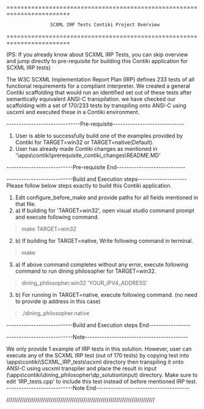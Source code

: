 ========================================================================
   
                    SCXML IRP Tests Contiki Project Overview
    
========================================================================

(PS: If you already know about SCXML IRP Tests, you can skip overview and jump directly to pre-requisite for building this Contiki application for SCXML IRP tests)

The W3C SCXML Implementation Report Plan (IRP) defines 233 tests of all functional requirements for a compliant interpreter. We created a general Contiki scaffolding that would run an identified set out of these tests after semantically equivalent ANSI-C transpilation. we have checked our scaffolding with a set of 170/233 tests by transpiling onto ANSI-C using uscxml and executed these in a Contiki environment.

------------------------------Pre-requisite-----------------------------
1) User is able to successfully build one of the examples provided by Contiki for TARGET=win32 or TARGET=native(Default).
2) User has already made Contiki changes as mentioned in '\apps\contiki\prerequisite_contiki_changes\README.MD'

---------------------------Pre-requisite End----------------------------


---------------------------Build and Execution steps--------------------
Please follow below steps exactly to build this Contiki application.

1) Edit configure_before_make and provide paths for all fields mentioned in that file. 
2) a) If building for 'TARGET=win32', open visual studio command prompt and execute following command. 
> make TARGET=win32
2) b) If building for TARGET=native, Write following command in terminal.
>make
3) a) If above command completes without any error, execute following command to run dining philosopher for TARGET=win32.
> dining_philosopher.win32 'YOUR_IPV4_ADDRESS'
3) b) For running in TARGET=native, execute following command. (no need to provide ip address in this case) 
>./dining_philosopher.native

---------------------------Build and Execution steps End-----------------


---------------------------Note------------------------------------------

We only provide 1 example of IRP tests in this solution. However, user can execute any of the SCXML IRP test (out of 170 tests) by copying test into \apps\contiki\SCXML_IRP_tests\scxml directory then transpiling it onto ANSI-C using uscxml transpiler and place the result in input (\apps\contiki\dining_philosopher\dp_solution\input) directory. 
Make sure to edit 'IRP_tests.cpp' to include this test instead of before mentioned IRP test.
---------------------------Note End--------------------------------------


/////////////////////////////////////////////////////////////////////////////
